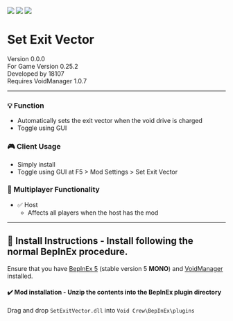 [![](https://img.shields.io/badge/-Void_Crew_Modding_Team-111111?style=just-the-label&logo=github&labelColor=24292f)](https://github.com/Void-Crew-Modding-Team)
![](https://img.shields.io/badge/Game%20Version-0.25.2-111111?style=flat&labelColor=24292f&color=111111)
[![](https://img.shields.io/discord/1180651062550593536.svg?&logo=discord&logoColor=ffffff&style=flat&label=Discord&labelColor=24292f&color=111111)](https://discord.gg/g2u5wpbMGu "Void Crew Modding Discord")

# Set Exit Vector

Version 0.0.0  
For Game Version 0.25.2  
Developed by 18107  
Requires VoidManager 1.0.7


---------------------

### 💡 Function

- Automatically sets the exit vector when the void drive is charged
- Toggle using GUI

### 🎮 Client Usage

- Simply install
- Toggle using GUI at F5 > Mod Settings > Set Exit Vector

### 👥 Multiplayer Functionality

- ✅ Host
  - Affects all players when the host has the mod

---------------------

## 🔧 Install Instructions - **Install following the normal BepInEx procedure.**

Ensure that you have [BepInEx 5](https://thunderstore.io/c/void-crew/p/BepInEx/BepInExPack/) (stable version 5 **MONO**) and [VoidManager](https://thunderstore.io/c/void-crew/p/VoidCrewModdingTeam/VoidManager/) installed.

#### ✔️ Mod installation - **Unzip the contents into the BepInEx plugin directory**

Drag and drop `SetExitVector.dll` into `Void Crew\BepInEx\plugins`
